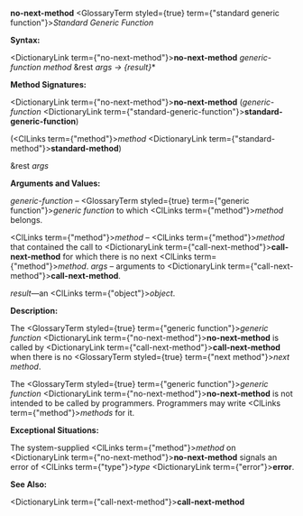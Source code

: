 **no-next-method** <GlossaryTerm styled={true} term={"standard generic function"}><i>Standard Generic Function</i></GlossaryTerm> 



**Syntax:** 



<DictionaryLink  term={"no-next-method"}><b>no-next-method</b></DictionaryLink> *generic-function method* &amp;rest *args → \{result\}*\* 



**Method Signatures:** 



<DictionaryLink  term={"no-next-method"}><b>no-next-method</b></DictionaryLink> (*generic-function* <DictionaryLink  term={"standard-generic-function"}><b>standard-generic-function</b></DictionaryLink>) 



(<ClLinks  term={"method"}><i>method</i></ClLinks> <DictionaryLink  term={"standard-method"}><b>standard-method</b></DictionaryLink>) 



&amp;rest *args* 



**Arguments and Values:** 



*generic-function* – <GlossaryTerm styled={true} term={"generic function"}><i>generic function</i></GlossaryTerm> to which <ClLinks  term={"method"}><i>method</i></ClLinks> belongs. 



<ClLinks  term={"method"}><i>method</i></ClLinks> – <ClLinks  term={"method"}><i>method</i></ClLinks> that contained the call to <DictionaryLink  term={"call-next-method"}><b>call-next-method</b></DictionaryLink> for which there is no next <ClLinks  term={"method"}><i>method</i></ClLinks>. *args* – arguments to <DictionaryLink  term={"call-next-method"}><b>call-next-method</b></DictionaryLink>. 



*result*—an <ClLinks  term={"object"}><i>object</i></ClLinks>. 



**Description:** 



The <GlossaryTerm styled={true} term={"generic function"}><i>generic function</i></GlossaryTerm> <DictionaryLink  term={"no-next-method"}><b>no-next-method</b></DictionaryLink> is called by <DictionaryLink  term={"call-next-method"}><b>call-next-method</b></DictionaryLink> when there is no <GlossaryTerm styled={true} term={"next method"}><i>next method</i></GlossaryTerm>. 



The <GlossaryTerm styled={true} term={"generic function"}><i>generic function</i></GlossaryTerm> <DictionaryLink  term={"no-next-method"}><b>no-next-method</b></DictionaryLink> is not intended to be called by programmers. Programmers may write <ClLinks  term={"method"}><i>methods</i></ClLinks> for it. 



**Exceptional Situations:** 



The system-supplied <ClLinks  term={"method"}><i>method</i></ClLinks> on <DictionaryLink  term={"no-next-method"}><b>no-next-method</b></DictionaryLink> signals an error of <ClLinks  term={"type"}><i>type</i></ClLinks> <DictionaryLink  term={"error"}><b>error</b></DictionaryLink>. 



**See Also:** 



<DictionaryLink  term={"call-next-method"}><b>call-next-method</b></DictionaryLink> 







 



 



